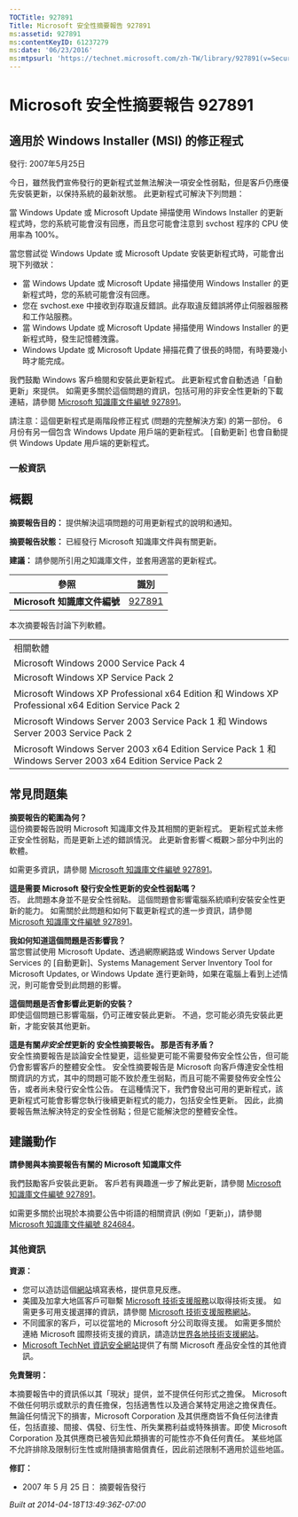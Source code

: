 ```yaml
---
TOCTitle: 927891
Title: Microsoft 安全性摘要報告 927891
ms:assetid: 927891
ms:contentKeyID: 61237279
ms:date: '06/23/2016'
ms:mtpsurl: 'https://technet.microsoft.com/zh-TW/library/927891(v=Security.10)'
---
```



Microsoft 安全性摘要報告 927891
===============================

適用於 Windows Installer (MSI) 的修正程式
-----------------------------------------

發行: 2007年5月25日

今日，雖然我們宣佈發行的更新程式並無法解決一項安全性弱點，但是客戶仍應優先安裝更新，以保持系統的最新狀態。 此更新程式可解決下列問題：

當 Windows Update 或 Microsoft Update 掃描使用 Windows Installer 的更新程式時，您的系統可能會沒有回應，而且您可能會注意到 svchost 程序的 CPU 使用率為 100%。

當您嘗試從 Windows Update 或 Microsoft Update 安裝更新程式時，可能會出現下列徵狀：

-   當 Windows Update 或 Microsoft Update 掃描使用 Windows Installer 的更新程式時，您的系統可能會沒有回應。
-   您在 svchost.exe 中接收到存取違反錯誤。此存取違反錯誤將停止伺服器服務和工作站服務。
-   當 Windows Update 或 Microsoft Update 掃描使用 Windows Installer 的更新程式時，發生記憶體洩露。
-   Windows Update 或 Microsoft Update 掃描花費了很長的時間，有時要幾小時才能完成。

我們鼓勵 Windows 客戶檢閱和安裝此更新程式。 此更新程式會自動透過「自動更新」來提供。 如需更多關於這個問題的資訊，包括可用的非安全性更新的下載連結，請參閱 [Microsoft 知識庫文件編號 927891](http://support.microsoft.com/kb/927891)。

請注意：這個更新程式是兩階段修正程式 (問題的完整解決方案) 的第一部份。 6 月份有另一個包含 Windows Update 用戶端的更新程式。 \[自動更新\] 也會自動提供 Windows Update 用戶端的更新程式。

### 一般資訊

概觀
----


**摘要報告目的：**  提供解決這項問題的可用更新程式的說明和通知。

**摘要報告狀態：**  已經發行 Microsoft 知識庫文件與有關更新。

**建議：**  請參閱所引用之知識庫文件，並套用適當的更新程式。

| 參照                         | 識別                                                   |
|------------------------------|--------------------------------------------------------|
| **Microsoft 知識庫文件編號** | [927891](http://support.microsoft.com/kb/927891/zh-tw) |

本次摘要報告討論下列軟體。

|                                                                                                            |
|------------------------------------------------------------------------------------------------------------|
| 相關軟體                                                                                                   |
| Microsoft Windows 2000 Service Pack 4                                                                      |
| Microsoft Windows XP Service Pack 2                                                                        |
| Microsoft Windows XP Professional x64 Edition 和 Windows XP Professional x64 Edition Service Pack 2        |
| Microsoft Windows Server 2003 Service Pack 1 和 Windows Server 2003 Service Pack 2                         |
| Microsoft Windows Server 2003 x64 Edition Service Pack 1 和 Windows Server 2003 x64 Edition Service Pack 2 |

常見問題集
----------


**摘要報告的範圍為何？**  
這份摘要報告說明 Microsoft 知識庫文件及其相關的更新程式。 更新程式並未修正安全性弱點，而是更新上述的錯誤情況。 此更新會影響＜概觀＞部分中列出的軟體。

如需更多資訊，請參閱 [Microsoft 知識庫文件編號 927891](http://support.microsoft.com/kb/927891/zh-tw)。

**這是需要 Microsoft 發行安全性更新的安全性弱點嗎？**  
否。 此問題本身並不是安全性弱點。 這個問題會影響電腦系統順利安裝安全性更新的能力。 如需關於此問題和如何下載更新程式的進一步資訊，請參閱 [Microsoft 知識庫文件編號 927891](http://support.microsoft.com/kb/927891/zh-tw)。

**我如何知道這個問題是否影響我？**  
當您嘗試使用 Microsoft Update、透過網際網路或 Windows Server Update Services 的 \[自動更新\]、Systems Management Server Inventory Tool for Microsoft Updates, or Windows Update 進行更新時，如果在電腦上看到上述情況，則可能會受到此問題的影響。

**這個問題是否會影響此更新的安裝？**  
即使這個問題已影響電腦，仍可正確安裝此更新。 不過，您可能必須先安裝此更新，才能安裝其他更新。

**這是有關*非安全性*更新的 安全性摘要報告。 那是否有矛盾？**  
安全性摘要報告是談論安全性變更，這些變更可能不需要發佈安全性公告，但可能仍會影響客戶的整體安全性。 安全性摘要報告是 Microsoft 向客戶傳達安全性相關資訊的方式，其中的問題可能不致於產生弱點，而且可能不需要發佈安全性公告，或者尚未發行安全性公告。 在這種情況下，我們會發出可用的更新程式，該更新程式可能會影響您執行後續更新程式的能力，包括安全性更新。 因此，此摘要報告無法解決特定的安全性弱點；但是它能解決您的整體安全性。

建議動作
--------


**請參閱與本摘要報告有關的 Microsoft 知識庫文件**

我們鼓勵客戶安裝此更新。 客戶若有興趣進一步了解此更新，請參閱 [Microsoft 知識庫文件編號 927891](http://support.microsoft.com/kb/927891/zh-tw)。

如需更多關於出現於本摘要公告中術語的相關資訊 (例如「更新」)，請參閱 [Microsoft 知識庫文件編號 824684](http://support.microsoft.com/kb/824684/zh-tw)。

### 其他資訊

**資源：** 

-   您可以造訪這個[網站](https://support.microsoft.com/common/survey.aspx?scid=sw;en;1257&amp;showpage=1&amp;ws=technet&amp;sd=tech)填寫表格，提供意見反應。
-   美國及加拿大地區客戶可聯繫 [Microsoft 技術支援服務](http://go.microsoft.com/fwlink/?linkid=21131)以取得技術支援。 如需更多可用支援選擇的資訊，請參閱 [Microsoft 技術支援服務網站](http://support.microsoft.com/)。
-   不同國家的客戶，可以從當地的 Microsoft 分公司取得支援。 如需更多關於連絡 Microsoft 國際技術支援的資訊，請造訪[世界各地技術支援網站](http://go.microsoft.com/fwlink/?linkid=21155)。
-   [Microsoft TechNet 資訊安全網站](http://www.microsoft.com/taiwan/technet/security/default.mspx)提供了有關 Microsoft 產品安全性的其他資訊。

**免責聲明：** 

本摘要報告中的資訊係以其「現狀」提供，並不提供任何形式之擔保。 Microsoft 不做任何明示或默示的責任擔保，包括適售性以及適合某特定用途之擔保責任。 無論任何情況下的損害，Microsoft Corporation 及其供應商皆不負任何法律責任，包括直接、間接、偶發、衍生性、所失業務利益或特殊損害。即使 Microsoft Corporation 及其供應商已被告知此類損害的可能性亦不負任何責任。 某些地區不允許排除及限制衍生性或附隨損害賠償責任，因此前述限制不適用於這些地區。

**修訂：** 

-   2007 年 5 月 25 日： 摘要報告發行

*Built at 2014-04-18T13:49:36Z-07:00*
